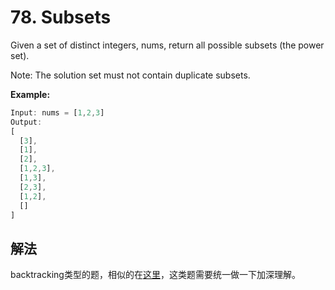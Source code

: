 # 78. Subsets

Given a set of distinct integers, nums, return all possible subsets (the power set).

Note: The solution set must not contain duplicate subsets.

**Example:**

```js
Input: nums = [1,2,3]
Output:
[
  [3],
  [1],
  [2],
  [1,2,3],
  [1,3],
  [2,3],
  [1,2],
  []
]
```

## 解法

backtracking类型的题，相似的在[这里](https://leetcode.com/problems/permutations/discuss/18239/A-general-approach-to-backtracking-questions-in-Java-(Subsets-Permutations-Combination-Sum-Palindrome-Partioning))，这类题需要统一做一下加深理解。